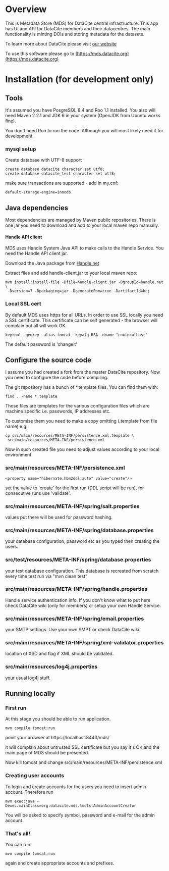 # Overview

This is Metadata Store (MDS) for DataCite central infrastructure. This
app has UI and API for DataCite members and their datacentres. The
main functionality is minting DOIs and storing metadata for the
datasets.

To learn more about DataCite please visit [our website](http://www.datacite.org)

To use this software please go to [https://mds.datacite.org](https://mds.datacite.org)

# Installation (for development only)

## Tools

It's assumed you have PosgreSQL 8.4 and Roo 1.1 installed. You also
will need Maven 2.2.1 and JDK 6 in your system (OpenJDK from Ubuntu
works fine).

You don't need Roo to run the code. Although you will most likely need
it for development.

### mysql setup

Create database with UTF-8 support

    create database datacite character set utf8;
    create database datacite_test character set utf8;

make sure transactions are supported - add in my.cnf:

    default-storage-engine=innodb

## Java dependencies

Most dependencies are managed by Maven public repositories. There is
one jar you need to download and add to your local maven repo
manually.

#### Handle API client

MDS uses Handle System Java API to make calls to the Handle Service. You
need the Handle API client jar.

Download the Java package from [Handle.net](http://handle.net/client_download.html)

Extract files and add handle-client.jar to your local maven repo:

    mvn install:install-file -Dfile=handle-client.jar -DgroupId=handle.net \
     -Dversion=7 -Dpackaging=jar -DgeneratePom=true -DartifactId=hcj

### Local SSL cert

By default MDS uses https for all URLs. In order to use SSL locally
you need a SSL certificate. This certificate can be self generated -
the browser will complain but all will work OK.

    keytool -genkey -alias tomcat -keyalg RSA -dname "cn=localhost"

The default password is 'changeit'

## Configure the source code 

I assume you had created a fork from the master DataCite
repository. Now you need to configure the code before compiling. 

The git repository has a bunch of *.template files. You can find them
with:

    find . -name *.template

Those files are templates for the various configuration files which
are machine specific i.e. passwords, IP addresses etc.

To customise them you need to make a copy omitting (.template from
file name) e.g.:

    cp src/main/resources/META-INF/persistence.xml.template \
     src/main/resources/META-INF/persistence.xml

Now in such created file you need to adjust values according to your
local environment.

### src/main/resources/META-INF/persistence.xml

    <property name="hibernate.hbm2ddl.auto" value="create"/>

set the value to 'create' for the first run (DDL script will be run),
for consecutive runs use 'validate'.

### src/main/resources/META-INF/spring/salt.properties

values put there will be used for password hashing.

### src/main/resources/META-INF/spring/database.properties

your database configuration, password etc as you typed then creating
the users.

### src/test/resources/META-INF/spring/database.properties

your test database configuration. This database is recreated from
scratch every time test run via "mvn clean test"

### src/main/resources/META-INF/spring/handle.properties

Handle service authentication info. If you don't know what to put here
check DataCite wiki (only for members) or setup your own Handle
Service.

### src/main/resources/META-INF/spring/email.properties

your SMTP settings. Use your own SMPT or check DataCite wiki.

### src/main/resources/META-INF/spring/xml-validator.properties

location of XSD and flag if XML should be validated.

### src/main/resources/log4j.properties

your usual log4j stuff.

## Running locally 

### First run

At this stage you should be able to run application.

    mvn compile tomcat:run

point your browser at https://localhost:8443/mds/

it will complain about untrusted SSL certificate but you say it's OK
and the main page of MDS should be presented.

Now kill tomcat and change src/main/resources/META-INF/persistence.xml

### Creating user accounts

To login and create accounts for the users you need to insert admin
account. Therefore run

    mvn exec:java -Dexec.mainClass=org.datacite.mds.tools.AdminAccountCreator
    
You will be asked to specify symbol, password and e-mail for the admin account.

### That's all!

You can run: 

    mvn compile tomcat:run 

again and create appropriate accounts and prefixes.



